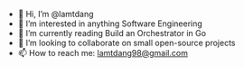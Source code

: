 - 👋 Hi, I’m @lamtdang
- 👀 I’m interested in anything Software Engineering
- 🌱 I’m currently reading Build an Orchestrator in Go
- 💞️ I’m looking to collaborate on small open-source projects
- 📫 How to reach me: lamtdang98@gmail.com

<!---
lamtdang/lamtdang is a ✨ special ✨ repository because its `README.md` (this file) appears on your GitHub profile.
You can click the Preview link to take a look at your changes.
--->
